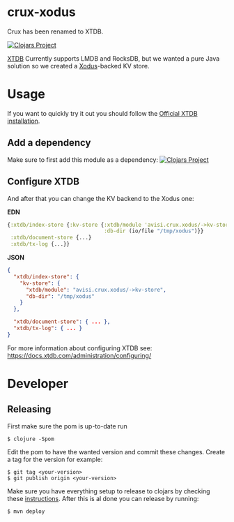 # crux-xodus

Crux has been renamed to XTDB.

[![Clojars Project](https://img.shields.io/clojars/v/avisi-apps/crux-xodus.svg)](https://clojars.org/avisi-apps/crux-xodus)

[XTDB](https://github.com/xtdb/xtdb) Currently supports LMDB and RocksDB, but we wanted a pure Java solution so we created a [Xodus](https://github.com/JetBrains/xodus)-backed KV store.

# Usage

If you want to quickly try it out you should follow the [Official XTDB installation](https://xtdb.com/docs/).

## Add a dependency
Make sure to first add this module as a dependency: 
[![Clojars Project](https://img.shields.io/clojars/v/avisi-apps/crux-xodus.svg)](https://clojars.org/avisi-apps/crux-xodus)


## Configure XTDB
And after that you can change the KV backend to the Xodus one:

**EDN**
```clojure
{:xtdb/index-store {:kv-store {:xtdb/module 'avisi.crux.xodus/->kv-store
                               :db-dir (io/file "/tmp/xodus")}}
 :xtdb/document-store {...}
 :xtdb/tx-log {...}}
```

**JSON**
```json
{
  "xtdb/index-store": {
    "kv-store": {
      "xtdb/module": "avisi.crux.xodus/->kv-store",
      "db-dir": "/tmp/xodus"
    }
  },

  "xtdb/document-store": { ... },
  "xtdb/tx-log": { ... }
}
```
For more information about configuring XTDB see: https://docs.xtdb.com/administration/configuring/

# Developer

## Releasing

First make sure the pom is up-to-date run
```
$ clojure -Spom
```

Edit the pom to have the wanted version and commit these changes.
Create a tag for the version for example:

```
$ git tag <your-version>
$ git publish origin <your-version>
```

Make sure you have everything setup to release to clojars by checking these [instructions](https://github.com/clojars/clojars-web/wiki/Pushing#maven).
After this is al done you can release by running:

```
$ mvn deploy
```
